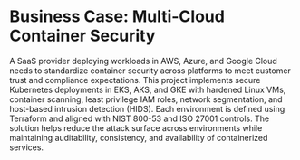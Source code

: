 # Business Case: Multi-Cloud Container Security

A SaaS provider deploying workloads in AWS, Azure, and Google Cloud needs to standardize container security across platforms to meet customer trust and compliance expectations. This project implements secure Kubernetes deployments in EKS, AKS, and GKE with hardened Linux VMs, container scanning, least privilege IAM roles, network segmentation, and host-based intrusion detection (HIDS). Each environment is defined using Terraform and aligned with NIST 800-53 and ISO 27001 controls. The solution helps reduce the attack surface across environments while maintaining auditability, consistency, and availability of containerized services.
